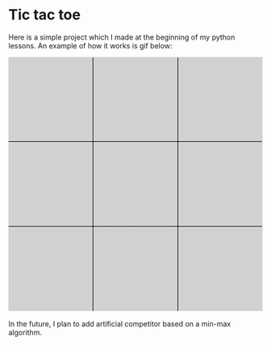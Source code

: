 # Tic tac toe 
Here is a simple project which I made at the beginning of my python lessons. An example of how it works is gif below:

![alt-text](https://github.com/jakub1203/Tic-Tac-Toe/blob/f0d4e4853cf55af9cc35ea3fac911829ba9b8971/gif.gif)

In the future, I plan to add artificial competitor based on a min-max algorithm.
